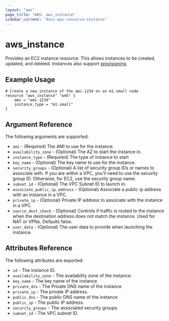 ```yaml
---
layout: "aws"
page_title: "AWS: aws_instance"
sidebar_current: "docs-aws-resource-instance"
---
```


# aws\_instance

Provides an EC2 instance resource. This allows instances to be created, updated,
and deleted. Instances also support [provisioning](/docs/provisioners/index.html).

## Example Usage

```
# Create a new instance of the ami-1234 on an m1.small node
resource "aws_instance" "web" {
    ami = "ami-1234"
    instance_type = "m1.small"
}
```

## Argument Reference

The following arguments are supported:

* `ami` - (Required) The AMI to use for the instance.
* `availability_zone` - (Optional) The AZ to start the instance in.
* `instance_type` - (Required) The type of instance to start
* `key_name` - (Optional) The key name to use for the instance.
* `security_groups` - (Optional) A list of security group IDs or names to associate with.
   If you are within a VPC, you'll need to use the security group ID. Otherwise,
   for EC2, use the security group name.
* `subnet_id` - (Optional) The VPC Subnet ID to launch in.
* `associate_public_ip_address` - (Optional) Associate a public ip address with an instance in a VPC.
* `private_ip` - (Optional) Private IP address to associate with the
     instance in a VPC.
* `source_dest_check` - (Optional) Controls if traffic is routed to the instance when
  the destination address does not match the instance. Used for NAT or VPNs. Defaults false.
* `user_data` - (Optional) The user data to provide when launching the instance.

## Attributes Reference

The following attributes are exported:

* `id` - The instance ID.
* `availability_zone` - The availability zone of the instance.
* `key_name` - The key name of the instance
* `private_dns` - The Private DNS name of the instance
* `private_ip` - The private IP address.
* `public_dns` - The public DNS name of the instance
* `public_ip` - The public IP address.
* `security_groups` - The associated security groups.
* `subnet_id` - The VPC subnet ID.
